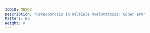 ```yaml
---
ICD10: M8202
Description: "Osteoporosis in multiple myelomatosis: Upper arm"
Matters: No
Weight: 0
---
```


